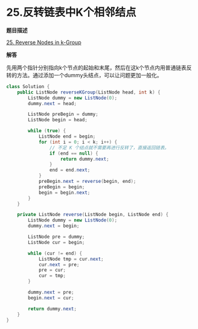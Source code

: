 # 25.反转链表中K个相邻结点

**题目描述**

[25. Reverse Nodes in k-Group](https://leetcode.com/problems/reverse-nodes-in-k-group/)

**解答**

先用两个指针分别指向k个节点的起始和末尾，然后在这k个节点内用普通链表反转的方法。通过添加一个dummy头结点，可以让问题更加一般化。

```java
class Solution {
    public ListNode reverseKGroup(ListNode head, int k) {
        ListNode dummy = new ListNode(0);
        dummy.next = head;

        ListNode preBegin = dummy;
        ListNode begin = head;

        while (true) {
            ListNode end = begin;
            for (int i = 0; i < k; i++) {
                // 不足 K 个结点就不需要再进行反转了，直接返回链表。
                if (end == null) {
                    return dummy.next;
                }
                end = end.next;
            }
            preBegin.next = reverse(begin, end);
            preBegin = begin;
            begin = begin.next;
        }
    }

    private ListNode reverse(ListNode begin, ListNode end) {
        ListNode dummy = new ListNode(0);
        dummy.next = begin;

        ListNode pre = dummy;
        ListNode cur = begin;

        while (cur != end) {
            ListNode tmp = cur.next;
            cur.next = pre;
            pre = cur;
            cur = tmp;
        }

        dummy.next = pre;
        begin.next = cur;

        return dummy.next;
    }
}
```